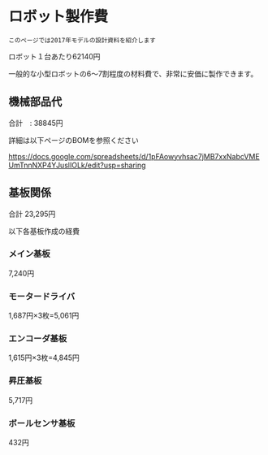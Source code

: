 # ロボット製作費

`このページでは2017年モデルの設計資料を紹介します`

ロボット１台あたり62140円

一般的な小型ロボットの6〜7割程度の材料費で、非常に安価に製作できます。

## 機械部品代
合計　: 38845円

詳細は以下ページのBOMを参照ください

https://docs.google.com/spreadsheets/d/1pFAowyvhsac7jMB7xxNabcVMEUmTnnNXP4YJuslIOLk/edit?usp=sharing

## 基板関係
合計 23,295円

以下各基板作成の経費
### メイン基板
7,240円
### モータードライバ
1,687円×3枚=5,061円
### エンコーダ基板
1,615円×3枚=4,845円
### 昇圧基板
5,717円
### ボールセンサ基板
432円
